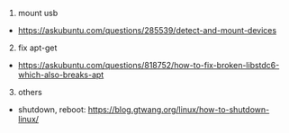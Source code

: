 1. mount usb
  - https://askubuntu.com/questions/285539/detect-and-mount-devices
2. fix apt-get
  - https://askubuntu.com/questions/818752/how-to-fix-broken-libstdc6-which-also-breaks-apt
3. others
  - shutdown, reboot: https://blog.gtwang.org/linux/how-to-shutdown-linux/
